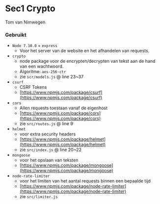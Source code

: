 # Sec1 Crypto
Tom van Nimwegen

### Gebruikt
- `Node 7.10.0` + `express`
	- Voor het server van de website en het afhandelen van requests.
- `crypto`
	- node package voor de encrypten/decrypten van tekst aan de hand van een wachtwoord.
	- Algoritme: `aes-256-ctr`
	- zie `scr/models.js` @ line 23~37
- `csurf`
	- CSRF Tokens
	- [https://www.npmjs.com/package/csurf](https://www.npmjs.com/package/csurf)
- `cors`
	- Allen requests toestaan vanaf de eigenhost
	- [https://www.npmjs.com/package/cors](https://www.npmjs.com/package/cors)
	- zie `src/routes.js` @ line 9
- `helmet`
	- voor extra security headers
	- [https://www.npmjs.com/package/helmet](https://www.npmjs.com/package/helmet)
	- zie `src/index.js` @ line 20~22
- `mongoose`
	- voor het opslaan van teksten
	- [https://www.npmjs.com/package/mongoose](https://www.npmjs.com/package/mongoose)
- `node-rate-limiter`
	- voor het limiten van het aantal requests binnen een bepaalde tijd
	- [https://www.npmjs.com/package/node-rate-limiter](https://www.npmjs.com/package/node-rate-limiter)
	- zie `src/limiter.js`